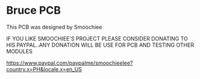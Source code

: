 # Bruce PCB

This PCB was designed by Smoochiee

IF YOU LIKE SMOOCHIEE'S PROJECT PLEASE CONSIDER DONATING TO HIS PAYPAL..ANY DONATION WILL BE USE FOR PCB AND TESTING OTHER MODULES

https://www.paypal.com/paypalme/smoochieelee?country.x=PH&locale.x=en_US
